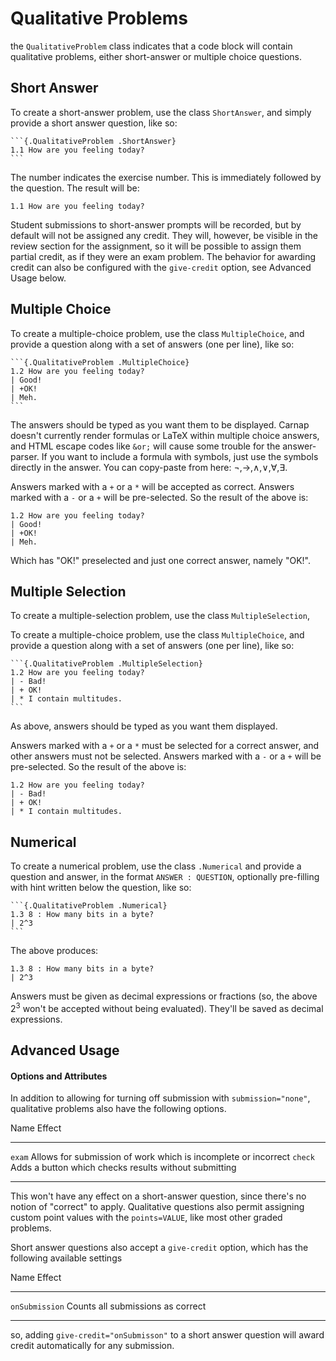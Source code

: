 # Qualitative Problems

the `QualitativeProblem` class indicates that a code block will contain
qualitative problems, either short-answer or multiple choice questions.

## Short Answer

To create a short-answer problem, use the class `ShortAnswer`, and simply
provide a short answer question, like so:

    ```{.QualitativeProblem .ShortAnswer}
    1.1 How are you feeling today?
    ```

The number indicates the exercise number. This is immediately followed by the
question. The result will be:

```{.QualitativeProblem .ShortAnswer}
1.1 How are you feeling today?
```

Student submissions to short-answer prompts will be recorded, but by default
will not be assigned any credit. They will, however, be visible in the review
section for the assignment, so it will be possible to assign them partial
credit, as if they were an exam problem. The behavior for awarding credit can
also be configured with the `give-credit` option, see Advanced Usage below.

## Multiple Choice

To create a multiple-choice problem, use the class `MultipleChoice`, and
provide a question along with a set of answers (one per line), like so:

    ```{.QualitativeProblem .MultipleChoice}
    1.2 How are you feeling today?
    | Good!
    | +OK!
    | Meh.
    ```

The answers should be typed as you want them to be displayed. Carnap doesn't
currently render formulas or LaTeX within multiple choice answers, and HTML
escape codes like `&or;` will cause some trouble for the answer-parser. If you
want to include a formula with symbols, just use the symbols directly in the
answer. You can copy-paste from here: ¬,→,∧,∨,∀,∃.

Answers marked with a `+` or a `*` will be accepted as correct. Answers marked
with a `-` or a `+` will be pre-selected. So the result of the above is:

```{.QualitativeProblem .MultipleChoice}
1.2 How are you feeling today?
| Good!
| +OK!
| Meh.
```

Which has "OK!" preselected and just one correct answer, namely "OK!".

## Multiple Selection

To create a multiple-selection problem, use the class `MultipleSelection`, 

To create a multiple-choice problem, use the class `MultipleChoice`, and
provide a question along with a set of answers (one per line), like so:

    ```{.QualitativeProblem .MultipleSelection}
    1.2 How are you feeling today?
    | - Bad!
    | + OK!
    | * I contain multitudes.
    ```

As above, answers should be typed as you want them displayed.

Answers marked with a `+` or a `*` must be selected for a correct answer, and
other answers must not be selected. Answers marked with a `-` or a `+` will be
pre-selected. So the result of the above is:

```{.QualitativeProblem .MultipleSelection}
1.2 How are you feeling today?
| - Bad!
| + OK!
| * I contain multitudes.
```


## Numerical

To create a numerical problem, use the class `.Numerical` and provide a
question and answer, in the format `ANSWER : QUESTION`, optionally pre-filling
with hint written below the question, like so:

    ```{.QualitativeProblem .Numerical}
    1.3 8 : How many bits in a byte?
    | 2^3
    ```

The above produces:

```{.QualitativeProblem .Numerical}
1.3 8 : How many bits in a byte?
| 2^3
```

Answers must be given as decimal expressions or fractions (so, the above $2^3$
won't be accepted without being evaluated). They'll be saved as decimal
expressions.

## Advanced Usage

#### Options and Attributes

In addition to allowing for turning off submission with `submission="none"`,
qualitative problems also have the following options. 

<div class="table">

Name                     Effect
------------------------ ------------------------------------------------------------------
`exam`                   Allows for submission of work which is incomplete or incorrect
`check`                  Adds a button which checks results without submitting
------------------------ ------------------------------------------------------------------

</div>

This won't have any effect on a short-answer question, since there's no notion
of "correct" to apply. Qualitative questions also permit assigning custom point
values with the `points=VALUE`, like most other graded problems.

Short answer questions also accept a `give-credit` option, which has the
following available settings

<div class="table">

Name                     Effect
------------------------ ------------------------------------------------------------------
`onSubmission`           Counts all submissions as correct
------------------------ ------------------------------------------------------------------

</div>

so, adding `give-credit="onSubmisson"` to a short answer question will award
credit automatically for any submission.
